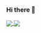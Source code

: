 ### Hi there 👋

<a href="https://github.com/skchronicles">
  <img align="center" src="https://github-readme-stats.vercel.app/api?username=skchronicles&theme=radical&show_icons=true&count_private=true&custom_title=GitHub%20Stats&theme=default&hide_border=true" />
</a>
<a href="https://github.com/skchronicles">
  <img align="center" src="https://github-readme-stats.vercel.app/api/top-langs/?username=skchronicles&langs_count=8&layout=compact&hide=Roff&theme=default&hide_border=true" />
</a>
